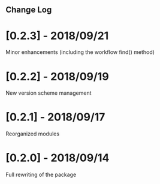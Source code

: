 ## Change Log

# [0.2.3] - 2018/09/21
Minor enhancements (including the workflow find() method)

# [0.2.2] - 2018/09/19
New version scheme management

# [0.2.1] - 2018/09/17
Reorganized modules

# [0.2.0] - 2018/09/14
Full rewriting of the package
